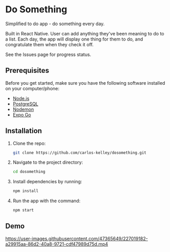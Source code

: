 # Do Something
Simplified to do app - do something every day.

Built in React Native. User can add anything they've been meaning to do to a list. Each day, the app will display one thing for them to do, and congratulate them when they check it off.

See the Issues page for progress status.

## Prerequisites

Before you get started, make sure you have the following software installed on your computer/phone:

- [Node.js](https://nodejs.org/en/)
- [PostgreSQL](https://www.postgresql.org/)
- [Nodemon](https://nodemon.io/)
- [Expo Go](https://expo.dev/client)

## Installation

1. Clone the repo: 
   ```sh
   git clone https://github.com/carlos-kelley/dosomething.git
   ```
2. Navigate to the project directory: 
   ```sh
   cd dosomething
   ```
3. Install dependencies by running:
   ```sh
   npm install
   ```
4. Run the app with the command:
   ```sh
   npm start

## Demo

https://user-images.githubusercontent.com/47365649/227019182-a29915aa-86d2-40a8-9721-cdf47989d75d.mp4

